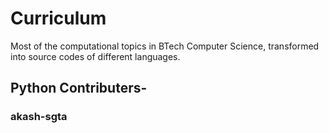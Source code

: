# Curriculum
Most of the computational topics in BTech Computer Science, transformed into source codes of different languages.

## Python Contributers-
### akash-sgta